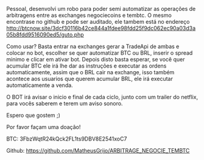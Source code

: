Pessoal, desenvolvi um robo para poder semi automatizar as operações de arbitragens entre as exchanges negociecoins e tembtc.
O mesmo encontrase no github e pode ser auditado, ele tambem está no endereço http://btcnow.site/3dcf30116b42ce844a1fdee98fdd25f9dc062ec90a03d3a05b8fdd9516090ed5/guto.php 

Como usar?
Basta entrar na exchanges gerar a TradeApi de ambas e colocar no bot, escolher se quer automatizar BTC ou BRL, inserir o spread minimo e clicar em ativar bot.
Depois disto basta esperar, se você quer acumular BTC ele irá lhe dar as instruções e executar as ordens automaticamente, assim que o BRL cair na exchange, isso também
acontece aos usuarios que querem acumular BRL, ele irá executar automaticamente a venda.

O BOT irá avisar o inicio e final de cada ciclo, junto com um trailer do netflix, para vocês saberem e terem um aviso sonoro.

Espero que gostem ;)

Por favor façam uma doação!

BTC: 
3FbzWqtR24kQck2FL1ts9DBV8E2541xoC7

Github:
https://github.com/MatheusGrijo/ARBITRAGE_NEGOCIE_TEMBTC

